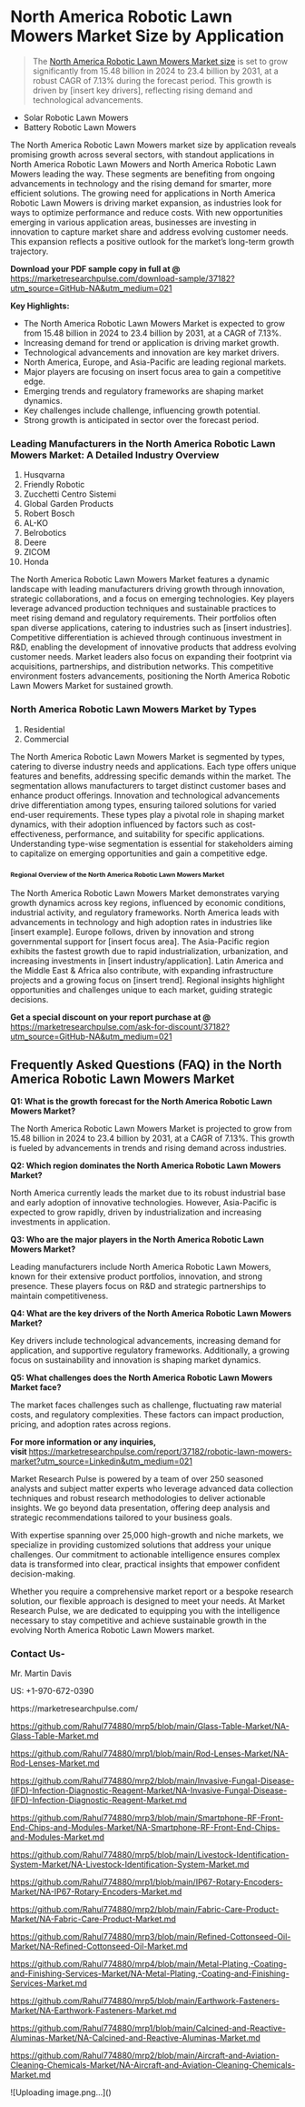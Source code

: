 <h1>North America Robotic Lawn Mowers Market&nbsp;Size by Application</h1><blockquote><p>The <a href="https://marketresearchpulse.com/download-sample/37182?utm_source=GitHub-NA&amp;utm_medium=021">North America Robotic Lawn Mowers Market size</a> is set to grow significantly from 15.48 billion in 2024 to 23.4 billion by 2031, at a robust CAGR of 7.13% during the forecast period. This growth is driven by [insert key drivers], reflecting rising demand and technological advancements.</p></blockquote><ul><li>Solar Robotic Lawn Mowers <li> Battery Robotic Lawn Mowers</li></ul><p>The North America Robotic Lawn Mowers market size by application reveals promising growth across several sectors, with standout applications in North America Robotic Lawn Mowers and North America Robotic Lawn Mowers leading the way. These segments are benefiting from ongoing advancements in technology and the rising demand for smarter, more efficient solutions. The growing need for applications in North America Robotic Lawn Mowers is driving market expansion, as industries look for ways to optimize performance and reduce costs. With new opportunities emerging in various application areas, businesses are investing in innovation to capture market share and address evolving customer needs. This expansion reflects a positive outlook for the market’s long-term growth trajectory.</p><p><strong>Download your PDF sample copy in full at @ </strong><a href="https://marketresearchpulse.com/download-sample/37182?utm_source=GitHub-NA&amp;utm_medium=021">https://marketresearchpulse.com/download-sample/37182?utm_source=GitHub-NA&amp;utm_medium=021</a></p><p><strong>Key Highlights: </strong></p><ul><li>The North America Robotic Lawn Mowers Market is expected to grow from 15.48 billion in 2024 to 23.4 billion by 2031, at a CAGR of 7.13%.</li><li>Increasing demand for trend or application is driving market growth.</li><li>Technological advancements and innovation are key market drivers.</li><li>North America, Europe, and Asia-Pacific are leading regional markets.</li><li>Major players are focusing on insert focus area to gain a competitive edge.</li><li>Emerging trends and regulatory frameworks are shaping market dynamics.</li><li>Key challenges include challenge, influencing growth potential.</li><li>Strong growth is anticipated in sector over the forecast period.</li></ul><h3>Leading Manufacturers in the North America Robotic Lawn Mowers Market: A Detailed Industry Overview</h3><ol><li>Husqvarna</li><li>Friendly Robotic</li><li>Zucchetti Centro Sistemi</li><li>Global Garden Products</li><li>Robert Bosch</li><li>AL-KO</li><li>Belrobotics</li><li>Deere</li><li>ZICOM</li><li>Honda</li></ol><div class="flex max-w-full flex-col flex-grow"><div class="min-h-8 text-message flex w-full flex-col items-end gap-2 whitespace-normal break-words [.text-message+&amp;]:mt-5" dir="auto" data-message-author-role="assistant" data-message-id="fd8432e4-4910-450d-b182-61b7bfb0a01f" data-message-model-slug="gpt-4o"><div class="flex w-full flex-col gap-1 empty:hidden first:pt-[3px]"><div class="markdown prose w-full break-words dark:prose-invert light"><p>The North America Robotic Lawn Mowers Market features a dynamic landscape with leading manufacturers driving growth through innovation, strategic collaborations, and a focus on emerging technologies. Key players leverage advanced production techniques and sustainable practices to meet rising demand and regulatory requirements. Their portfolios often span diverse applications, catering to industries such as [insert industries]. Competitive differentiation is achieved through continuous investment in R&amp;D, enabling the development of innovative products that address evolving customer needs. Market leaders also focus on expanding their footprint via acquisitions, partnerships, and distribution networks. This competitive environment fosters advancements, positioning the North America Robotic Lawn Mowers Market for sustained growth.</p></div></div></div></div><h3>North America Robotic Lawn Mowers Market by Types</h3><ol><li>Residential <li> Commercial</li></ol><div class="flex max-w-full flex-col flex-grow"><div class="min-h-8 text-message flex w-full flex-col items-end gap-2 whitespace-normal break-words [.text-message+&amp;]:mt-5" dir="auto" data-message-author-role="assistant" data-message-id="084470be-0bb7-4664-bddf-5156b4f41249" data-message-model-slug="gpt-4o-mini"><div class="flex w-full flex-col gap-1 empty:hidden first:pt-[3px]"><div class="markdown prose w-full break-words dark:prose-invert light"><p>The North America Robotic Lawn Mowers Market is segmented by types, catering to diverse industry needs and applications. Each type offers unique features and benefits, addressing specific demands within the market. The segmentation allows manufacturers to target distinct customer bases and enhance product offerings. Innovation and technological advancements drive differentiation among types, ensuring tailored solutions for varied end-user requirements. These types play a pivotal role in shaping market dynamics, with their adoption influenced by factors such as cost-effectiveness, performance, and suitability for specific applications. Understanding type-wise segmentation is essential for stakeholders aiming to capitalize on emerging opportunities and gain a competitive edge.</p></div></div></div></div><h3><span style="font-size: 11px;">Regional Overview of the North America Robotic Lawn Mowers Market</span></h3><div class="flex max-w-full flex-col flex-grow"><div class="min-h-8 text-message flex w-full flex-col items-end gap-2 whitespace-normal break-words [.text-message+&amp;]:mt-5" dir="auto" data-message-author-role="assistant" data-message-id="e9038762-ce64-4e30-91c9-9bd413514231" data-message-model-slug="gpt-4o-mini"><div class="flex w-full flex-col gap-1 empty:hidden first:pt-[3px]"><div class="markdown prose w-full break-words dark:prose-invert light"><p>The North America Robotic Lawn Mowers Market demonstrates varying growth dynamics across key regions, influenced by economic conditions, industrial activity, and regulatory frameworks. North America leads with advancements in technology and high adoption rates in industries like [insert example]. Europe follows, driven by innovation and strong governmental support for [insert focus area]. The Asia-Pacific region exhibits the fastest growth due to rapid industrialization, urbanization, and increasing investments in [insert industry/application]. Latin America and the Middle East &amp; Africa also contribute, with expanding infrastructure projects and a growing focus on [insert trend]. Regional insights highlight opportunities and challenges unique to each market, guiding strategic decisions.</p></div></div></div></div><p><strong>Get a special discount on your report purchase at @ </strong><a href="https://marketresearchpulse.com/ask-for-discount/37182?utm_source=GitHub-NA&amp;utm_medium=021">https://marketresearchpulse.com/ask-for-discount/37182?utm_source=GitHub-NA&amp;utm_medium=021</a></p><h2>Frequently Asked Questions (FAQ) in the North America Robotic Lawn Mowers Market</h2><p><strong>Q1: What is the growth forecast for the North America Robotic Lawn Mowers Market?</strong></p><p>The North America Robotic Lawn Mowers Market is projected to grow from 15.48 billion in 2024 to 23.4 billion by 2031, at a CAGR of 7.13%. This growth is fueled by advancements in trends and rising demand across industries.</p><p><strong>Q2: Which region dominates the North America Robotic Lawn Mowers Market?</strong></p><p>North America currently leads the market due to its robust industrial base and early adoption of innovative technologies. However, Asia-Pacific is expected to grow rapidly, driven by industrialization and increasing investments in application.</p><p><strong>Q3: Who are the major players in the North America Robotic Lawn Mowers Market?</strong></p><p>Leading manufacturers include North America Robotic Lawn Mowers, known for their extensive product portfolios, innovation, and strong presence. These players focus on R&amp;D and strategic partnerships to maintain competitiveness.</p><p><strong>Q4: What are the key drivers of the North America Robotic Lawn Mowers Market?</strong></p><p>Key drivers include technological advancements, increasing demand for application, and supportive regulatory frameworks. Additionally, a growing focus on sustainability and innovation is shaping market dynamics.</p><p><strong>Q5: What challenges does the North America Robotic Lawn Mowers Market face?</strong></p><p>The market faces challenges such as challenge, fluctuating raw material costs, and regulatory complexities. These factors can impact production, pricing, and adoption rates across regions.</p><p><strong>For more information or any inquiries, visit&nbsp;</strong><a href="https://marketresearchpulse.com/report/37182/robotic-lawn-mowers-market?utm_source=Linkedin&utm_medium=021">https://marketresearchpulse.com/report/37182/robotic-lawn-mowers-market?utm_source=Linkedin&utm_medium=021</a></p><p>Market Research Pulse is powered by a team of over 250 seasoned analysts and subject matter experts who leverage advanced data collection techniques and robust research methodologies to deliver actionable insights. We go beyond data presentation, offering deep analysis and strategic recommendations tailored to your business goals.</p><p>With expertise spanning over 25,000 high-growth and niche markets, we specialize in providing customized solutions that address your unique challenges. Our commitment to actionable intelligence ensures complex data is transformed into clear, practical insights that empower confident decision-making.</p><p>Whether you require a comprehensive market report or a bespoke research solution, our flexible approach is designed to meet your needs. At Market Research Pulse, we are dedicated to equipping you with the intelligence necessary to stay competitive and achieve sustainable growth in the evolving North America Robotic Lawn Mowers market.</p><h3><strong>Contact Us-</strong></h3><p>Mr. Martin Davis</p><p>US: +1-970-672-0390</p><p>https://marketresearchpulse.com/</p><p><a href="https://github.com/Rahul774880/mrp5/blob/main/Glass-Table-Market/NA-Glass-Table-Market.md">https://github.com/Rahul774880/mrp5/blob/main/Glass-Table-Market/NA-Glass-Table-Market.md</a></p><p><a href="https://github.com/Rahul774880/mrp1/blob/main/Rod-Lenses-Market/NA-Rod-Lenses-Market.md">https://github.com/Rahul774880/mrp1/blob/main/Rod-Lenses-Market/NA-Rod-Lenses-Market.md</a></p><p><a href="https://github.com/Rahul774880/mrp2/blob/main/Invasive-Fungal-Disease-(IFD)-Infection-Diagnostic-Reagent-Market/NA-Invasive-Fungal-Disease-(IFD)-Infection-Diagnostic-Reagent-Market.md">https://github.com/Rahul774880/mrp2/blob/main/Invasive-Fungal-Disease-(IFD)-Infection-Diagnostic-Reagent-Market/NA-Invasive-Fungal-Disease-(IFD)-Infection-Diagnostic-Reagent-Market.md</a></p><p><a href="https://github.com/Rahul774880/mrp3/blob/main/Smartphone-RF-Front-End-Chips-and-Modules-Market/NA-Smartphone-RF-Front-End-Chips-and-Modules-Market.md">https://github.com/Rahul774880/mrp3/blob/main/Smartphone-RF-Front-End-Chips-and-Modules-Market/NA-Smartphone-RF-Front-End-Chips-and-Modules-Market.md</a></p><p><a href="https://github.com/Rahul774880/mrp5/blob/main/Livestock-Identification-System-Market/NA-Livestock-Identification-System-Market.md">https://github.com/Rahul774880/mrp5/blob/main/Livestock-Identification-System-Market/NA-Livestock-Identification-System-Market.md</a></p><p><a href="https://github.com/Rahul774880/mrp1/blob/main/IP67-Rotary-Encoders-Market/NA-IP67-Rotary-Encoders-Market.md">https://github.com/Rahul774880/mrp1/blob/main/IP67-Rotary-Encoders-Market/NA-IP67-Rotary-Encoders-Market.md</a></p><p><a href="https://github.com/Rahul774880/mrp2/blob/main/Fabric-Care-Product-Market/NA-Fabric-Care-Product-Market.md">https://github.com/Rahul774880/mrp2/blob/main/Fabric-Care-Product-Market/NA-Fabric-Care-Product-Market.md</a></p><p><a href="https://github.com/Rahul774880/mrp3/blob/main/Refined-Cottonseed-Oil-Market/NA-Refined-Cottonseed-Oil-Market.md">https://github.com/Rahul774880/mrp3/blob/main/Refined-Cottonseed-Oil-Market/NA-Refined-Cottonseed-Oil-Market.md</a></p><p><a href="https://github.com/Rahul774880/mrp4/blob/main/Metal-Plating,-Coating-and-Finishing-Services-Market/NA-Metal-Plating,-Coating-and-Finishing-Services-Market.md">https://github.com/Rahul774880/mrp4/blob/main/Metal-Plating,-Coating-and-Finishing-Services-Market/NA-Metal-Plating,-Coating-and-Finishing-Services-Market.md</a></p><p><a href="https://github.com/Rahul774880/mrp5/blob/main/Earthwork-Fasteners-Market/NA-Earthwork-Fasteners-Market.md">https://github.com/Rahul774880/mrp5/blob/main/Earthwork-Fasteners-Market/NA-Earthwork-Fasteners-Market.md</a></p><p><a href="https://github.com/Rahul774880/mrp1/blob/main/Calcined-and-Reactive-Aluminas-Market/NA-Calcined-and-Reactive-Aluminas-Market.md">https://github.com/Rahul774880/mrp1/blob/main/Calcined-and-Reactive-Aluminas-Market/NA-Calcined-and-Reactive-Aluminas-Market.md</a></p><p><a href="https://github.com/Rahul774880/mrp2/blob/main/Aircraft-and-Aviation-Cleaning-Chemicals-Market/NA-Aircraft-and-Aviation-Cleaning-Chemicals-Market.md">https://github.com/Rahul774880/mrp2/blob/main/Aircraft-and-Aviation-Cleaning-Chemicals-Market/NA-Aircraft-and-Aviation-Cleaning-Chemicals-Market.md</a></p>
![Uploading image.png…]()
